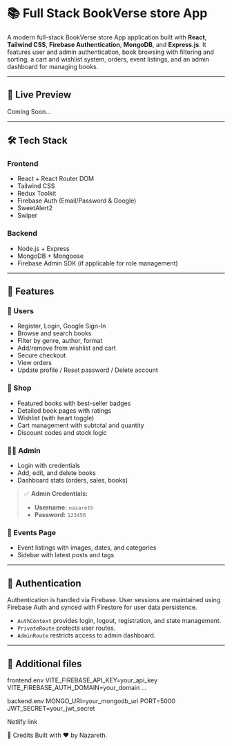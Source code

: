# 📚 Full Stack BookVerse store App

A modern full-stack BookVerse store App application built with **React**, **Tailwind CSS**, **Firebase Authentication**, **MongoDB**, and **Express.js**. It features user and admin authentication, book browsing with filtering and sorting, a cart and wishlist system, orders, event listings, and an admin dashboard for managing books.

---

## 🔗 Live Preview
Coming Soon...

---

## 🛠️ Tech Stack

### Frontend
- React + React Router DOM
- Tailwind CSS
- Redux Toolkit
- Firebase Auth (Email/Password & Google)
- SweetAlert2
- Swiper

### Backend
- Node.js + Express
- MongoDB + Mongoose
- Firebase Admin SDK (if applicable for role management)

---

## 🚀 Features

### 🧑 Users
- Register, Login, Google Sign-In
- Browse and search books
- Filter by genre, author, format
- Add/remove from wishlist and cart
- Secure checkout
- View orders
- Update profile / Reset password / Delete account

### 🛒 Shop
- Featured books with best-seller badges
- Detailed book pages with ratings
- Wishlist (with heart toggle)
- Cart management with subtotal and quantity
- Discount codes and stock logic

### 🧑‍💼 Admin
- Login with credentials
- Add, edit, and delete books
- Dashboard stats (orders, sales, books)

> ✅ **Admin Credentials:**
> - **Username:** `nazareth`
> - **Password:** `123456`

### 📆 Events Page
- Event listings with images, dates, and categories
- Sidebar with latest posts and tags

---

## 🔐 Authentication

Authentication is handled via Firebase. User sessions are maintained using Firebase Auth and synced with Firestore for user data persistence.

- `AuthContext` provides login, logout, registration, and state management.
- `PrivateRoute` protects user routes.
- `AdminRoute` restricts access to admin dashboard.

---

## 📁 Additional files
frontend.env
VITE_FIREBASE_API_KEY=your_api_key
VITE_FIREBASE_AUTH_DOMAIN=your_domain
...

backend.env
MONGO_URI=your_mongodb_uri
PORT=5000
JWT_SECRET=your_jwt_secret

Netlify link

🙌 Credits
Built with ❤️ by Nazareth.
